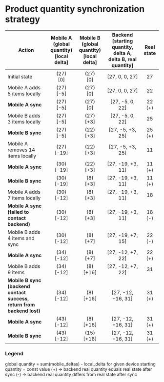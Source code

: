 # Product quantity synchronization strategy

|   Action   |   Mobile A <br>(global quantity) <br>[local delta]   |   Mobile B <br>(global quantity) <br>[local delta]   |   Backend<br>[starting quantity, delta A, delta B, real quantity]    |   Real state  |
|---------------------------------------------------------------------|:-------------:|:------------:|:------------------:|:-----:|
|Initial state                                                        | (27)<br>[0]   | (27)<br>[0]  | [27, 0, 0, 27]     | 27    |
|Mobile A adds 5 items locally                                        | (27)<br>[-5]  | (27)<br>[0]  | [27, 0, 0, 27]     | 22    |
|__Mobile A sync__                                                    | (27)<br>[-5]  | (27)<br>[0]  | [27, -5, 0, 22]    | 22 (+)|
|Mobile B adds 3 items locally                                        | (27)<br>[-5]  | (27)<br>[+3] | [27, -5, 0, 22]    | 25    |
|__Mobile B sync__                                                    | (27)<br>[-5]  | (22)<br>[+3] | [27, -5, +3, 25]   | 25 (+)|
|Mobile A removes 14 items locally                                    | (27)<br>[-19] | (22)<br>[+3] | [27, -5, +3, 25]   | 11    |
|__Mobile A sync__                                                    | (30)<br>[-19] | (22)<br>[+3] | [27, -19, +3, 11]  | 11 (+)|
|__Mobile B sync__                                                    | (30)<br>[-19] | (8)<br>[+3]  | [27, -19, +3, 11]  | 11 (+)|
|Mobile A adds 7 items locally                                        | (30)<br>[-12] | (8)<br>[+3]  | [27, -19, +3, 11]  | 18    |
|__Mobile A sync (failed to contact backend)__                        | (30)<br>[-12] | (8)<br>[+3]  | [27, -19, +3, 11]  | 18 (-)|
|Mobile B adds 4 items and sync                                       | (30)<br>[-12] | (8)<br>[+7]  | [27, -19, +7, 15]  | 22 (-)|
|__Mobile A sync__                                                    | (34)<br>[-12] | (8)<br>[+7]  | [27, -12, +7, 22]  | 22 (+)|
|Mobile B adds 9 items                                                | (34)<br>[-12] | (8)<br>[+16] | [27, -12, +7, 22]  | 31    |
|__Mobile B sync (backend contact success, return from backend lost)__| (34)<br>[-12] | (8)<br>[+16] | [27, -12, +16, 31] | 31 (+)|
|__Mobile A sync__                                                    | (43)<br>[-12] | (8)<br>[+16] | [27, -12, +16, 31] | 31 (+)|
|__Mobile B sync__                                                    | (43)<br>[-12] | (15)<br>[+16]| [27, -12, +16, 31] | 31 (+)|

### Legend
global quantity = sum(mobile_deltas) - local_delta for given device
starting quantity = const value
(+) -> backend real quantity equals real state after sync
(-) -> backend real quantity differs from real state after sync